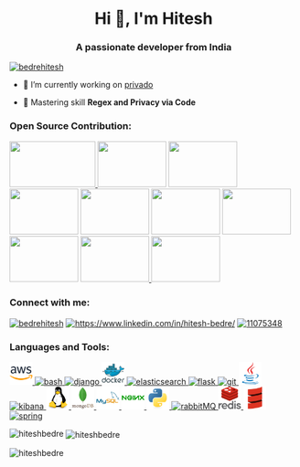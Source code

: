 <h1 align="center">Hi 👋, I'm Hitesh</h1>
<h3 align="center">A passionate developer from India</h3>

<p align="left"> <a href="https://twitter.com/bedrehitesh" target="blank"><img src="https://img.shields.io/twitter/follow/bedrehitesh?logo=twitter&style=for-the-badge" alt="bedrehitesh" /></a> </p>

- 🔭 I’m currently working on [privado](https://github.com/Privado-Inc/privado)

- 💬 Mastering skill **Regex and Privacy via Code**


<h3 align="left">Open Source Contribution:</h3>
 
<p align="left">
<a href="https://github.com/Tencent/APIJSON/pull/543"><img src="https://upload.wikimedia.org/wikipedia/commons/2/22/Tencent_Logo.svg" style="width:150px;height:80px;"> </a> 
<a href="https://github.com/rustdesk/rustdesk/pull/4147"><img src="https://avatars.githubusercontent.com/u/71636191?v=4" style="width:120px;height:80px;"></a> </a> <a href="https://github.com/calcom/cal.com/pull/8612"><img src="https://avatars.githubusercontent.com/u/79145102?s=200&v=4" style="width:120px;height:80px;"> </a> <a href="https://github.com/HaveIBeenPwned/EmailAddressExtractor/pull/9"><img src="https://avatars.githubusercontent.com/u/78988770?s=200&v=4" style="width:120px;height:80px;"></a> <a href="https://github.com/apache/iceberg/pull/8491"><img src="https://www.apache.org/img/asf-estd-1999-logo.jpg" style="width:120px;height:80px;"></a> <a href="https://github.com/buildbot/buildbot/pull/7711"><img src="https://avatars.githubusercontent.com/u/324515?s=200&v=4" style="width:120px;height:80px;"></a> <a href="https://github.com/cloudflare/cloudflare-go/pull/1382"><img src="https://logos-world.net/wp-content/uploads/2022/04/Cloudflare-Logo.png" style="width:120px;height:80px;"></a> <a href="https://github.com/Dynatrace/OneAgent-SDK-for-Python/pull/27"><img src="https://avatars.githubusercontent.com/u/6412311?s=200&v=4" style="width:120px;height:80px;"></a> <a href="https://github.com/saltstack/salt/pull/64210"><img src="https://avatars.githubusercontent.com/u/1147473?s=200&v=4" style="width:120px;height:80px;"> </a> <a href="https://github.com/Animenosekai/translate/pull/83"><img src="https://www.lingualinx.com/hubfs/language%20translator%20job%20(1).jpg" style="width:120px;height:80px;"></a></p>

<h3 align="left">Connect with me:</h3>
<p align="left">
<a href="https://twitter.com/bedrehitesh" target="blank"><img align="center" src="https://raw.githubusercontent.com/rahuldkjain/github-profile-readme-generator/master/src/images/icons/Social/twitter.svg" alt="bedrehitesh" height="30" width="40" /></a>
<a href="https://linkedin.com/in/https://www.linkedin.com/in/hitesh-bedre/" target="blank"><img align="center" src="https://raw.githubusercontent.com/rahuldkjain/github-profile-readme-generator/master/src/images/icons/Social/linked-in-alt.svg" alt="https://www.linkedin.com/in/hitesh-bedre/" height="30" width="40" /></a>
<a href="https://stackoverflow.com/users/11075348" target="blank"><img align="center" src="https://raw.githubusercontent.com/rahuldkjain/github-profile-readme-generator/master/src/images/icons/Social/stack-overflow.svg" alt="11075348" height="30" width="40" /></a>
</p>

<h3 align="left">Languages and Tools:</h3>
<p align="left"> <a href="https://aws.amazon.com" target="_blank" rel="noreferrer"> <img src="https://raw.githubusercontent.com/devicons/devicon/master/icons/amazonwebservices/amazonwebservices-original-wordmark.svg" alt="aws" width="40" height="40"/> </a> <a href="https://www.gnu.org/software/bash/" target="_blank" rel="noreferrer"> <img src="https://www.vectorlogo.zone/logos/gnu_bash/gnu_bash-icon.svg" alt="bash" width="40" height="40"/> </a> <a href="https://www.djangoproject.com/" target="_blank" rel="noreferrer"> <img src="https://cdn.worldvectorlogo.com/logos/django.svg" alt="django" width="40" height="40"/> </a> <a href="https://www.docker.com/" target="_blank" rel="noreferrer"> <img src="https://raw.githubusercontent.com/devicons/devicon/master/icons/docker/docker-original-wordmark.svg" alt="docker" width="40" height="40"/> </a> <a href="https://www.elastic.co" target="_blank" rel="noreferrer"> <img src="https://www.vectorlogo.zone/logos/elastic/elastic-icon.svg" alt="elasticsearch" width="40" height="40"/> </a> <a href="https://flask.palletsprojects.com/" target="_blank" rel="noreferrer"> <img src="https://www.vectorlogo.zone/logos/pocoo_flask/pocoo_flask-icon.svg" alt="flask" width="40" height="40"/> </a> <a href="https://git-scm.com/" target="_blank" rel="noreferrer"> <img src="https://www.vectorlogo.zone/logos/git-scm/git-scm-icon.svg" alt="git" width="40" height="40"/> </a> <a href="https://www.java.com" target="_blank" rel="noreferrer"> <img src="https://raw.githubusercontent.com/devicons/devicon/master/icons/java/java-original.svg" alt="java" width="40" height="40"/> </a> <a href="https://www.elastic.co/kibana" target="_blank" rel="noreferrer"> <img src="https://www.vectorlogo.zone/logos/elasticco_kibana/elasticco_kibana-icon.svg" alt="kibana" width="40" height="40"/> </a> <a href="https://www.linux.org/" target="_blank" rel="noreferrer"> <img src="https://raw.githubusercontent.com/devicons/devicon/master/icons/linux/linux-original.svg" alt="linux" width="40" height="40"/> </a> <a href="https://www.mongodb.com/" target="_blank" rel="noreferrer"> <img src="https://raw.githubusercontent.com/devicons/devicon/master/icons/mongodb/mongodb-original-wordmark.svg" alt="mongodb" width="40" height="40"/> </a> <a href="https://www.mysql.com/" target="_blank" rel="noreferrer"> <img src="https://raw.githubusercontent.com/devicons/devicon/master/icons/mysql/mysql-original-wordmark.svg" alt="mysql" width="40" height="40"/> </a> <a href="https://www.nginx.com" target="_blank" rel="noreferrer"> <img src="https://raw.githubusercontent.com/devicons/devicon/master/icons/nginx/nginx-original.svg" alt="nginx" width="40" height="40"/> </a> <a href="https://www.python.org" target="_blank" rel="noreferrer"> <img src="https://raw.githubusercontent.com/devicons/devicon/master/icons/python/python-original.svg" alt="python" width="40" height="40"/> </a> <a href="https://www.rabbitmq.com" target="_blank" rel="noreferrer"> <img src="https://www.vectorlogo.zone/logos/rabbitmq/rabbitmq-icon.svg" alt="rabbitMQ" width="40" height="40"/> </a> <a href="https://redis.io" target="_blank" rel="noreferrer"> <img src="https://raw.githubusercontent.com/devicons/devicon/master/icons/redis/redis-original-wordmark.svg" alt="redis" width="40" height="40"/> </a> <a href="https://www.scala-lang.org" target="_blank" rel="noreferrer"> <img src="https://raw.githubusercontent.com/devicons/devicon/master/icons/scala/scala-original.svg" alt="scala" width="40" height="40"/> </a> <a href="https://spring.io/" target="_blank" rel="noreferrer"> <img src="https://www.vectorlogo.zone/logos/springio/springio-icon.svg" alt="spring" width="40" height="40"/> </a> </p>

<p><img align="left" src="https://github-readme-stats.vercel.app/api/top-langs?username=hiteshbedre&show_icons=true&locale=en&layout=compact" alt="hiteshbedre" /></p>
<p>&nbsp;<img align="center" src="https://github-readme-stats.vercel.app/api?username=hiteshbedre&show_icons=true&locale=en" alt="hiteshbedre" /></p>

<p><img align="center" src="https://github-readme-streak-stats.herokuapp.com/?user=hiteshbedre&" alt="hiteshbedre" /></p>

